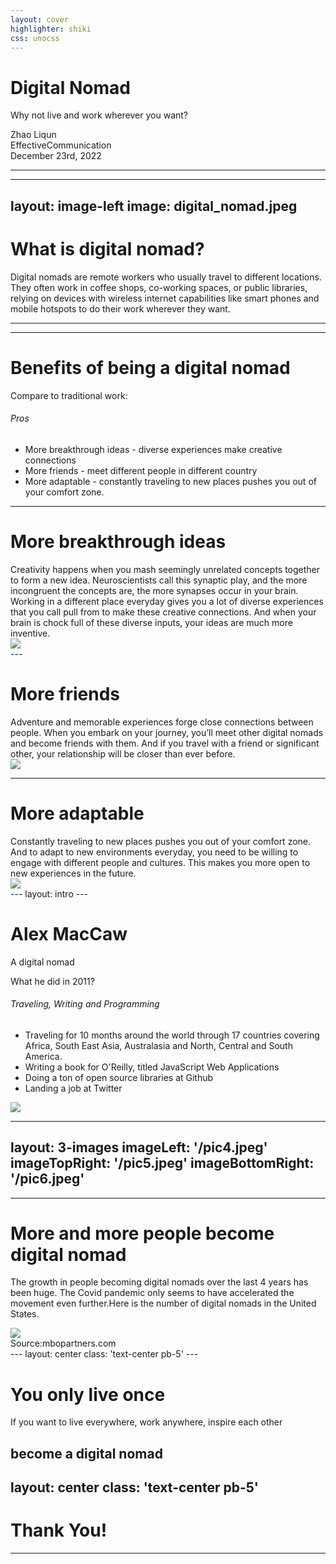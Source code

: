 ```yaml
---
layout: cover
highlighter: shiki
css: unocss
---
```


# Digital Nomad

<p text-xl>
Why not live and work wherever you want?
</p>

<div uppercase text-sm tracking-widest>
Zhao Liqun
</div>

<div abs-bl mx-14 my-12 flex>
  <div flex flex-col text-left>
    <div>EffectiveCommunication</div>
    <div text-sm opacity-50>December 23rd, 2022</div>
  </div>
</div>


---

<SectionTitle
  headline="What is"
  title="Digital Nomad?"
  color="text-sky"
/>

---
layout: image-left
image: digital_nomad.jpeg
---

# What is digital nomad?

Digital nomads are remote workers who usually travel to different locations. They often work in coffee shops, co-working spaces, or public libraries, relying on devices with wireless internet capabilities like smart phones and mobile hotspots to do their work wherever they want.

---

<SectionTitle
  headline="Why not"
  title="become a"
  description="digital nomad"
  color="text-orange"
/>

---

# Benefits of being a digital nomad

<div v-click>
Compare to traditional work:
</div>

<h6 my4 v-click>Pros</h6>
<v-clicks>

- <span font-bold text-blue>More breakthrough ideas</span> - diverse experiences make creative connections
- <span font-bold text-teal>More friends</span> - meet different people in different country
- <span font-bold text-lime>More adaptable</span> - constantly traveling to new places pushes you out of your comfort zone.

</v-clicks>

---

# More breakthrough ideas
<div mb-5>
Creativity happens when you mash seemingly unrelated concepts together to form a new idea. Neuroscientists call this <span font-bold text-blue>synaptic play</span>, and the more incongruent the concepts are, the more synapses occur in your brain. Working in a different place everyday gives you a lot of diverse experiences that you call pull from to make these creative connections. And when your brain is chock full of these diverse inputs, your ideas are much more inventive.
</div>

<div flex justify-center>
<img src="/true_ideas.jpg" h-60 />
</div>
---

# More friends

<div mb-5>
Adventure and memorable experiences forge <span font-bold text-teal>close connections</span> between people. When you embark on your journey, you’ll meet other digital nomads and become friends with them. And if you travel with a friend or significant other, your relationship will be closer than ever before.
</div>

<div flex justify-center>
<img src="/friends.jpeg" h-80 />
</div>

---

# More adaptable

<div mb-5>
Constantly traveling to new places pushes you out of your <span font-bold text-lime>comfort zone</span>. And to adapt to new environments everyday, you need to be willing to engage with different people and cultures. This makes you more open to new experiences in the future.
</div>
<div flex justify-center>
<img src="/comfort_zone.webp" h-80 />
</div>
---
layout: intro
---

# Alex MacCaw

A digital nomad

<div class="leading-8 opacity-80" mb-5>
What he did in 2011?<br>
</div>

<h6>
Traveling, Writing and Programming
</h6>

- <span>Traveling for 10 months around the world through 17 countries covering Africa, South East Asia, Australasia and North, Central and South America. </span>
- <span>Writing a book for O'Reilly, titled JavaScript Web Applications</span>
- <span>Doing a ton of open source libraries at Github</span>
- <span>Landing a job at Twitter</span>

<img src="/avatar.jpeg" rounded-full w-40 abs-tr mt-22 mr-22/>

---
layout: 3-images
imageLeft: '/pic4.jpeg'
imageTopRight: '/pic5.jpeg'
imageBottomRight: '/pic6.jpeg'
---
---

# More and more people become digital nomad

The growth in people becoming digital nomads over the last 4 years has been huge. The Covid pandemic only seems to have accelerated the movement even further.Here is the number of digital nomads in the United States.

<img src="nomads_trend.png" />
<div absolute right-15>Source:mbopartners.com</div>
---
layout: center
class: 'text-center pb-5'
---

# You only live once
If you want to live everywhere, work anywhere,
inspire each other

become a digital nomad
---
layout: center
class: 'text-center pb-5'
---

# Thank You!

---
